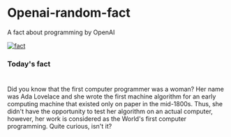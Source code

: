 
# Openai-random-fact
 A fact about programming by OpenAI

[![fact](https://github.com/MarioVidoni/openai-daily-fact/actions/workflows/main.yml/badge.svg)](https://github.com/MarioVidoni/openai-daily-fact/actions/workflows/main.yml)

### Today's fact
# 
Did you know that the first computer programmer was a woman? Her name was Ada Lovelace and she wrote the first machine algorithm for an early computing machine that existed only on paper in the mid-1800s. Thus, she didn't have the opportunity to test her algorithm on an actual computer, however, her work is considered as the World's first computer programming. Quite curious, isn't it?